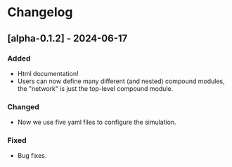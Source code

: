 # Changelog

## [alpha-0.1.2] - 2024-06-17
### Added
- Html documentation!
- Users can now define many different (and nested) compound modules, the "network" is just the top-level compound module. 
### Changed
- Now we use five yaml files to configure the simulation.

### Fixed
- Bug fixes.